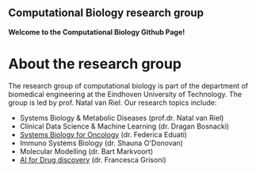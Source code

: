 ## Computational Biology research group

**Welcome to the Computational Biology Github Page!**

# About the research group
The research group of computational biology is part of the department of biomedical engineering at the Eindhoven University of Technology. The group is led by prof. Natal van Riel. Our research topics include:
* Systems Biology & Metabolic Diseases (prof.dr. Natal van Riel)
* Clinical Data Science & Machine Learning (dr. Dragan Bosnacki)
* [Systems Biology for Oncology](https://sysbiooncology.github.io) (dr. Federica Eduati)
* Immuno Systems Biology (dr. Shauna O'Donovan)
* Molecular Modelling (dr. Bart Markvoort)
* [AI for Drug discovery](https://molecularmachinelearning.com) (dr. Francesca Grisoni)
